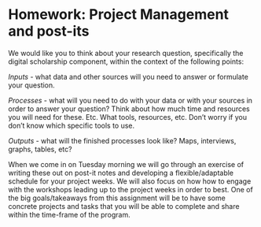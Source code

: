 # Homework: Project Management and post-its

We would like you to think about your research question, specifically the digital scholarship component, within the context of the following points:

*Inputs* - what data and other sources will you need to answer or formulate your question.

*Processes* - what will you need to do with your data or with your sources in order to answer your question? Think about how much time and resources you will need for these. Etc. What tools, resources, etc. Don’t worry if you don’t know which specific tools to use.

*Outputs* - what will the finished processes look like? Maps, interviews, graphs, tables, etc?

When we come in on Tuesday morning we will go through an exercise of writing these out on post-it notes and developing a flexible/adaptable schedule for your project weeks. We will also focus on how how to engage with the workshops leading up to the project weeks in order to best. One of the big goals/takeaways from this assignment will be to have some concrete projects and tasks that you will be able to complete and share within the time-frame of the program.
